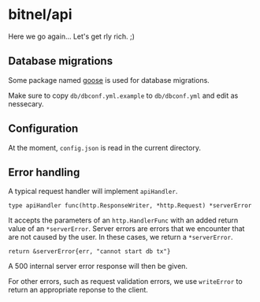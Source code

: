 # bitnel/api

Here we go again... Let's get rly rich. ;)

## Database migrations

Some package named [goose](https://bitbucket.org/liamstask/goose) is used for database migrations.

Make sure to copy `db/dbconf.yml.example` to `db/dbconf.yml` and edit as nessecary.

## Configuration

At the moment, `config.json` is read in the current directory.

## Error handling

A typical request handler will implement `apiHandler`.

`type apiHandler func(http.ResponseWriter, *http.Request) *serverError`

It accepts the parameters of an `http.HandlerFunc` with an added return value of an `*serverError`. Server errors are errors that we encounter that are not caused by the user. In these cases, we return a `*serverError`.

`return &serverError{err, "cannot start db tx"}`

A 500 internal server error response will then be given.

For other errors, such as request validation errors, we use `writeError` to return an appropriate reponse to the client.